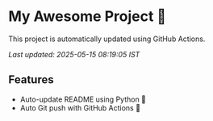# My Awesome Project 🚀

This project is automatically updated using GitHub Actions.

_Last updated: 2025-05-15 08:19:05 IST_

## Features
- Auto-update README using Python 🐍
- Auto Git push with GitHub Actions 🤖
